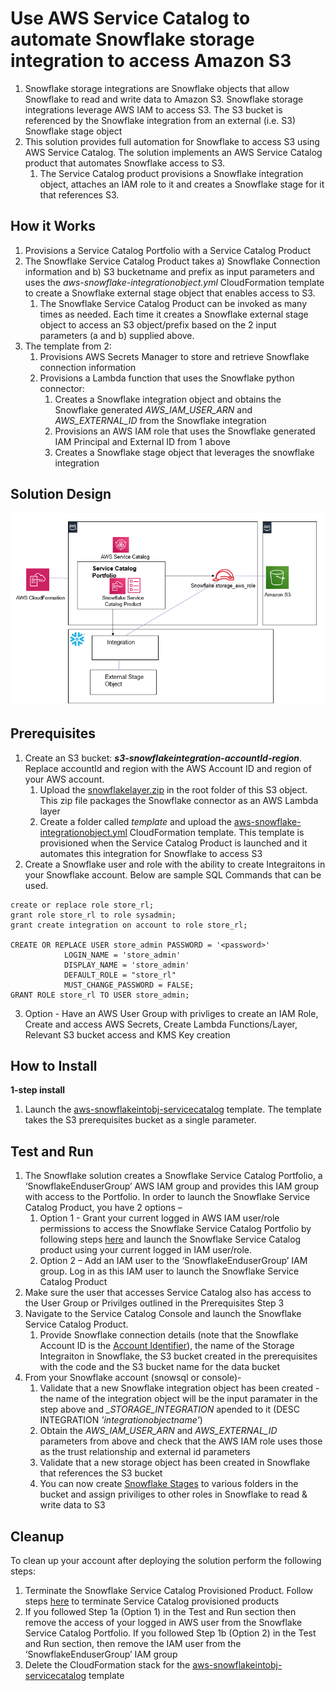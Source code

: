 <p align="center">
</p>

# Use AWS Service Catalog to automate Snowflake storage integration to access Amazon S3

1. Snowflake storage integrations are Snowflake objects that allow Snowflake to read and write data to Amazon S3. Snowflake storage integrations leverage AWS IAM to access S3. The S3 bucket is referenced by the Snowflake integration from an external (i.e. S3) Snowflake stage object
2. This solution provides full automation for Snowflake to access S3 using AWS Service Catalog. The solution implements an AWS Service Catalog product that automates Snowflake access to S3.
	1. The Service Catalog product provisions a Snowflake integration object, attaches an IAM role to it and creates a Snowflake stage for it that references S3. 


## How it Works

1. Provisions a Service Catalog Portfolio with a Service Catalog Product
2. The Snowflake Service Catalog Product takes a) Snowflake Connection information and b) S3 bucketname and prefix as input parameters and uses the *aws-snowflake-integrationobject.yml* CloudFormation template to create a Snowflake external stage object that enables access to S3.
	1. The Snowflake Service Catalog Product can be invoked as many times as needed. Each time it creates a Snowflake external stage object to access an S3 object/prefix based on the 2 input parameters (a and b) supplied above.
3. The template from 2:
	1. Provisions AWS Secrets Manager to store and retrieve Snowflake connection information
	2. Provisions a Lambda function that uses the Snowflake python connector:
		1. Creates a Snowflake integration object and obtains the Snowflake generated *AWS_IAM_USER_ARN* and *AWS_EXTERNAL_ID* from the Snowflake integration 
		2. Provisions an AWS IAM role that uses the Snowflake generated IAM Principal and External ID from 1 above
		3. Creates a Snowflake stage object that leverages the snowflake integration
	
 
## Solution Design

![](images/snowflake-arch.png)


## Prerequisites

1. Create an S3 bucket: ***s3-snowflakeintegration-accountId-region***. Replace accountId and region with the AWS Account ID and region of your AWS account. 
	1. Upload the [snowflakelayer.zip](https://github.com/aws-samples/aws-datadog-controltower/blob/main/snowflake/layer/snowflakelayer.zip) in the root folder of this S3 object. This zip file packages the Snowflake connector as an AWS Lambda layer
	2. Create a folder called *template* and upload the [aws-snowflake-integrationobject.yml](https://github.com/aws-samples/aws-datadog-controltower/blob/main/snowflake/cft/aws-snowflake-integrationobject.yml) CloudFormation template. This template is provisioned when the Service Catalog Product is launched and it automates this integration for Snowflake to access S3
2. Create a Snowflake user and role with the ability to create Integraitons in your Snowflake account. Below are sample SQL Commands that can be used.
```use role accountadmin;
create or replace role store_rl;
grant role store_rl to role sysadmin;
grant create integration on account to role store_rl;

CREATE OR REPLACE USER store_admin PASSWORD = '<password>' 
            LOGIN_NAME = 'store_admin' 
            DISPLAY_NAME = 'store_admin' 
            DEFAULT_ROLE = "store_rl" 
            MUST_CHANGE_PASSWORD = FALSE;
GRANT ROLE store_rl TO USER store_admin;
```
3. Option - Have an AWS User Group with privliges to create an IAM Role, Create and access AWS Secrets, Create Lambda Functions/Layer, Relevant S3 bucket access and KMS Key creation  

## How to Install

**1-step install**
1. Launch the [aws-snowflakeintobj-servicecatalog](https://github.com/aws-samples/aws-datadog-controltower/blob/main/snowflake/cft/aws-snowflakeintobj-servicecatalog.yml) template. The template takes the S3 prerequisites bucket as a single parameter.
 	
## Test and Run

1. The Snowflake solution creates a Snowflake Service Catalog Portfolio, a ‘SnowflakeEnduserGroup’ AWS IAM group and provides this IAM group with access to the Portfolio. In order to launch the Snowflake Service Catalog Product, you have 2 options – 
	1. Option 1 - Grant your current logged in AWS IAM user/role permissions to access the Snowflake Service Catalog Portfolio by following steps [here](https://docs.aws.amazon.com/servicecatalog/latest/adminguide/getstarted-deploy.html) and launch the Snowflake Service Catalog product using your current logged in IAM user/role.
	2. Option 2 – Add an IAM user to the ‘SnowflakeEnduserGroup’ IAM group. Log in as this IAM user to launch the Snowflake Service Catalog Product
2. Make sure the user that accesses Service Catalog also has access to the User Group or Privilges outlined in the Prerequisites Step 3
3. Navigate to the Service Catalog Console and launch the Snowflake Service Catalog Product.
	1. Provide Snowflake connection details (note that the Snowflake Account ID is the [Account Identifier](https://docs.snowflake.com/en/user-guide/admin-account-identifier.html)), the name of the Storage Integraiton in Snowflake, the S3 bucket created in the prerequisites with the code and the S3 bucket name for the data bucket 
5. From your Snowflake account (snowsql or console)-
	1. Validate that a new Snowflake integration object has been created - the name of the integration object will be the input paramater in the step above and *_STORAGE_INTEGRATION* apended to it (DESC INTEGRATION *'integrationobjectname'*)
	2. Obtain the *AWS_IAM_USER_ARN* and *AWS_EXTERNAL_ID* parameters from above and check that the AWS IAM role uses those as the trust relationship and external id parameters
	3. Validate that a new storage object has been created in Snowflake that references the S3 bucket
	4. You can now create [Snowflake Stages](https://docs.snowflake.com/en/sql-reference/sql/create-stage.html) to various folders in the bucket and assign priviliges to other roles in Snowflake to read & write data to S3
## Cleanup

To clean up your account after deploying the solution perform the following steps:

1.	Terminate the Snowflake Service Catalog Provisioned Product. Follow steps [here](https://docs.aws.amazon.com/servicecatalog/latest/userguide/enduser-delete.html) to terminate Service Catalog provisioned products
2.	If you followed Step 1a (Option 1) in the Test and Run section then remove the access of your logged in AWS user from the Snowflake Service Catalog Portfolio. If you followed Step 1b (Option 2) in the Test and Run section, then remove the IAM user from the ‘SnowflakeEnduserGroup’ IAM group
3.	Delete the CloudFormation stack for the [aws-snowflakeintobj-servicecatalog](https://github.com/aws-samples/aws-datadog-controltower/blob/main/snowflake/cft/aws-snowflakeintobj-servicecatalog.yml) template


 
